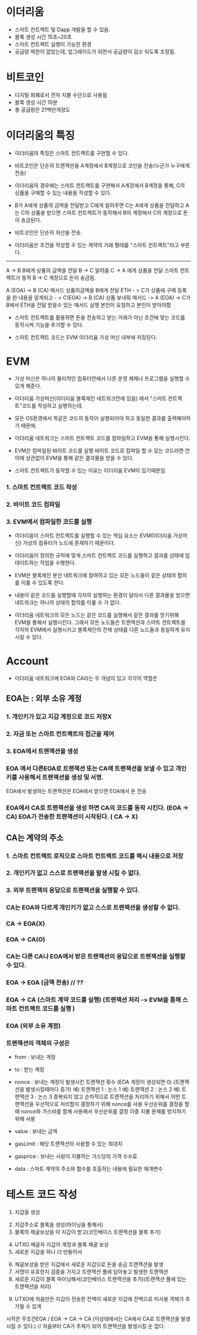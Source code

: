 <!-- 
이더리움이 비트코인과 어떤 차이점이 있는지 
배경 흐름이 중요하다..

스마트 컨트랙트가 뭐지?
-->

# 이더리움
- 스마트 컨트랙트 및 Dapp 개발을 할 수 있음. 
- 블록 생성 시간 15초~20초
- 스마트 컨트랙트 실행이 가능한 환경
- 공급량 제한이 없었는데, 업그레이드가 되면서 공급량이 감소 되도록 조정됨.

# 비트코인
- 디지털 화폐로서 전자 지불 수단으로 사용됨
- 블록 생성 시간 10분
- 총 공급량은 21백만개정도


# 이더리움의 특징
- 이더리움의 특징은 스마트 컨트랙트를 구현할 수 있다.
- 비트코인은 단순히 트랜잭션을 A계정에서 B계정으로 코인을 전송(누군가 누구에게 전송)
- 이더리움의 경우에는 스마트 컨트랙트를 구현해서 A계정에서 B계정을 통해, C의 상품을 구매할 수 있는 내용을 작성할 수 있다.

- B가 A에게 상품의 금액을 전달받고 C에게 알려주면 C는 A에게 상품을 전달하고 A는 C의 상품을 받으면 스마트 컨트랙트가 동작해서 B의 계정에서 C의 계정으로 돈이 송금된다.
- 비트코인은 단순히 자산을 전송.
- 이더리움은 조건을 작성할 수 있는 계약의 거래 형태를 "스마트 컨트랙트"라고 부른다.

------------------
A -> B  B에게 상품의 금액을 전달    B -> C 알려줌
C -> A 에게 상품을 전달
스마트 컨트랙트가 동작  B -> C 계정으로 돈이 송금됨. 

A (EOA) -> B (CA) 메서드 상품의금액을 B에게 전달 ETH - > C가 상품에 구매 등록을 한 내용을 알게되고 - > C(EOA) -> B (CA) 상품 보내줘 매서드 -> 
A (EOA) -> C가 B에서 ETH을 전달 받을수 있는 매서드 실행
본인이 요청하고 본인이 받아야함


- 스마트 컨트랙트를 활용하면 돈을 전송하고 받는 거래가 아닌 조건에 맞는 코드를 동작시켜 기능을 추가할 수 있다.

- 스마트 컨트랙트 코드는 EVM 이더리움 가상 머신 내부에 저장된다.

# EVM
- 가상 머신은 하나의 물리적인 컴퓨터안에서 다른 운영 체제나 프로그램을 실행할 수 있게 해준다.

- 이더리움 가상머신(이더리움 블록체인 네트워크안에 있음) 에서 "스마트 컨트랙트"코드를 작성하고 실행하는데.
- 모든 OS환경에서 똑같은 코드의 동작이 실행되어야 하고 동일한 결과를 출력해야하기 때문에.

- 이더리움 네트워크는 스마트 컨트랙트 코드를 컴파일하고 EVM을 통해 실행시킨다.
- EVM은 컴파일된 바이트 코드를 실행 바이트 코드로 컴파일 할 수 있는 코드라면 언어에 상관없이 EVM을 통해 같은 결과물을 얻을 수 있다.

- 스마트 컨트랙트가 동작할 수 있는 이유는 이더리움 EVM이 있기때문임

### 1. 스마트 컨트랙트 코드 작성
### 2. 바이트 코드 컴파일
### 3. EVM에서 컴파일한 코드를 실행

- 이더리움이 스마트 컨트랙트를 실행할 수 있는 핵심 요소는 EVM(이더리움 가상머신) 가상의 컴퓨터가 노드에 존재하기 때문이다.

- 이더리움이 정의한 규칙에 맞게 스마트 컨트랙트 코드를 실행하고 결과를 상태에 업데이트하는 작업을 수행한다.

- EVM은 블록체인 분산 네트워크에 참여하고 있는 모든 노드들이 같은 상태의 합의를 이룰 수 있도록 한다.
- 내용이 같은 코드를 실행할때 각자의 실행하는 환경이 달라서 다른 결과물을 얻으면 네트워크는 하나의 상태의 합의를 이룰 수 가 없다.

- 이더리움 네트워크의 모든 노드는 같은 코드를 실행해서 같은 결과를 얻기위해 EVM을 통해서 실행시킨다. 
그래서 모든 노드들은 트랜잭션과 스마트 컨트랙트를 각자의 EVM에서 실행시키고 블록체인의 전체 상태를 다른 노드들과 동일하게 유지시킬 수 있다.




# Account
- 이더리움 네트워크에 EOA와 CA라는 두 개념이 있고 각각의 역할은

## EOA는 : 외부 소유 계정

### 1. 개인키가 있고 지갑 계정으로 코드 저장X

### 2. 자금 또는 스마트 컨트랙트의 접근을 제어

### 3. EOA에서 트랜잭션을 생성

### EOA 에서 다른EOA로 트랜잭션 또는 CA에 트랜잭션을 보낼 수 있고 개인키를 사용해서 트랜잭션을 생성 및 서명.  
EOA에서 발생하는 트랜잭션은 EOA에서 받으면 EOA에서 돈 전송
<!-- ex) EOA -> 다른 EOA로 트랜잭션 OR EOA -> CA에 트랜잭션이 가능 -->
<!-- A -> C 단순한 돈 전송 -->

### EOA에서 CA로 트랜잭션을 생성 하면 CA의 코드를 동작 시킨다. (EOA -> CA) EOA가 전송한 트랜잭션이 시작된다. ( CA -> X)

## CA는 계약의 주소

### 1. 스마트 컨트랙트 로직으로 스마트 컨트랙트 코드를 해시 내용으로 저장

### 2. 개인키가 없고 스스로 트랜잭션을 발생 시킬 수 없다.

### 3. 외부 트랜잭의 응답으로 트랜잭션을 실행할 수 있다.

### CA는 EOA와 다르게 개인키가 없고 스스로 트랜잭션을 생성할 수 없다.

### CA -> EOA(X)

### EOA -> CA(O)

### CA는 다른 CA나 EOA에서 받은 트랜잭션의 응답으로 트랜잭션을 실행할 수 있다.

### EOA -> EOA (금액 전송) // ??

### EOA -> CA (스마트 계약 코드를 실행) (트랜잭션 처리 -> EVM을 통해 스마트 컨트랙트 코드를 실행 )

### EOA (외부 소유 계정)

### 트랜잭션의 객체의 구성은

- from : 보내는 계정
- to : 받는 계정
- nonce : 보내는 계정이 발생시킨 트랜잭션 횟수
(EOA 계정이 생성되면 0)
(트랜잭션을 발생시킬때마다 증가)
예) 트랜잭션 1 : 논스 1
예) 트랜잭션 2 : 논스 2
예) 트랜잭션 3 : 논스 3
중복되지 않고 순차적으로 트랜잭션을 처리하기 위해서
어떤 트랜잭션을 우선적으로 처리할지 결정하기 위해 nonce를 사용
우선순위를 결정을 할때 nonce와 가스비를 함께 사용해서 우선순위를 결정
이중 지불 문제를 방지하기 위해 사용

- value : 보내는 금액
- gasLimit : 해당 트랜잭션의 사용할 수 있는 최대치
- gasprice : 보내는 사람이 지불하는 가스당의 가격 수수료
- data : 스마트 계약의 주소와 함수를 호출하는 내용에 필요한 매개변수


# 테스트 코드 작성

1. 지갑을 생성
<!-- 
공개키와 개인키를 생성
지갑 1개 생성이 되어있고
-->
2. 지갑주소로 블록을 생성(마이닝을 통해서)
3. 블록의 채굴보상을 이 지갑이 받고(코인베이스 트랜잭션을 블록 추가)
<!-- 
블록을 채굴할때 보상 트랜잭션 내용을 만드는데
블록의 다음번 높이 값이 in
{주소 : 보상}
블록 데이터에 추가한뒤에
블록생성 연산을 통해 POW로 연산을 통해 블록 생성권한을 얻을때 
블록 생성을 하고
txout에 있는 {처음에 만든 지갑 주소 : 보상} UTXO에 담고
-->

4. UTXO 채굴자 지갑의 계정과 블록 채굴 보상
5. 새로운 지갑을 하나 더 만들어서
<!--
하나의 지갑 또 생성
공개키 개인키 생성
처음에 만든 지갑으로 트랜잭션을 생성
첫번째  지갑에서 -> 두번째 지갑으로 코인 전송
개인키로 서명을 하고
서명의 내용과 보내는사람 받는사람 전송 금액 UTXO 첫번째 지갑의 잔액을 조회해서
트랜잭션 풀에 담겨있고 트랜잭션 대기상태
-->

6. 채굴보상을 받은 지갑에서 새로운 지갑으로 돈을 송금 트랜잭션을 발생
7. 서명이 유효한지 검증을 가지고 트랜잭션 풀에 담아놓고 발생한 트랜잭션
8. 새로운 지갑이 블록 마이닝해서(코인베이스 트랜잭션을 추가)(트랜잭션 풀에 있는 트랜잭션을 처리)
<!-- 
두번째 지갑의 주소로
코인베이스 트랜잭션, 트랜잭션 풀에 있는 대기상태의 트랜잭션 내용
블록을 마이닝
블록을 추가 트랜잭션 풀에 있는 처리된 트랜잭션을 제거 {첫번째 지갑 : 남은 금액} . {두번째 지갑 : 받은 금액}
UTXO Pool에 담고
-->

9. UTXO에 처음만든 지갑이 전송한 잔액이 새로운 지갑에 잔액으로 미사용 객체가 추가될 수 있게
<!--
첫번째 지갑의 잔액 조회
두번째 지갑의 잔액 조회
-->

<!-- 흐름!! -->

시작은 무조건EOA / EOA -> CA -> CA (이상태에서는 CA에서 CA로 트랜잭션을 발생시킬 수 있다.)
// 처음부터 CA가 주체가 되어 트랜잭션을 발생시킬 순 없다.



